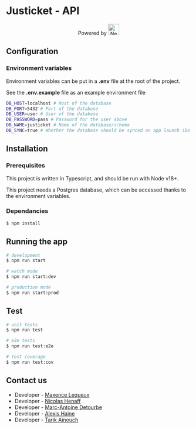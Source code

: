 # Justicket - API

<p align="center"><span>Powered by </span><a href="http://nestjs.com/" target="blank"><img src="https://nestjs.com/img/logo-small.svg" width="30" alt="Nest Logo" /></a></p>

## Configuration

### Environment variables

Environment variables can be put in a **.env** file at the root of the project. 

See the **.env.example** file as an example environment file

```bash
DB_HOST=localhost # Host of the database
DB_PORT=5432 # Port of the database
DB_USER=user # User of the database
DB_PASSWORD=pass # Password for the user above
DB_NAME=justicket # Name of the database/schema
DB_SYNC=true # Whether the database should be synced on app launch (Do not set to true in production)
```

## Installation

### Prerequisites

This project is written in Typescript, and should be run with Node v18+.

This project needs a Postgres database, which can be accessed thanks to the environment variables.

### Dependancies

```bash
$ npm install
```

## Running the app

```bash
# development
$ npm run start

# watch mode
$ npm run start:dev

# production mode
$ npm run start:prod
```

## Test

```bash
# unit tests
$ npm run test

# e2e tests
$ npm run test:e2e

# test coverage
$ npm run test:cov
```

## Contact us

- Developer - [Maxence Lequeux](mailto:maxence.lequeux.etu@univ-lille.fr)
- Developer - [Nicolas Henaff](mailto:nicolas.henaff.etu@univ-lille.fr)
- Developer - [Marc-Antoine Detourbe](mailto:marcantoine.detourbe.etu@univ-lille.fr)
- Developer - [Alexis Haine](mailto:alexis.haine.etu@univ-lille.fr)
- Developer - [Tarik Ainouch](mailto:tarik.ainouch.etu@univ-lille.fr)
